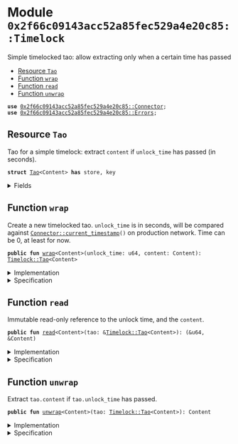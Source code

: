 
<a name="0x2f66c09143acc52a85fec529a4e20c85_Timelock"></a>

# Module `0x2f66c09143acc52a85fec529a4e20c85::Timelock`

Simple timelocked tao: allow extracting only when a certain time has passed


-  [Resource `Tao`](#0x2f66c09143acc52a85fec529a4e20c85_Timelock_Tao)
-  [Function `wrap`](#0x2f66c09143acc52a85fec529a4e20c85_Timelock_wrap)
-  [Function `read`](#0x2f66c09143acc52a85fec529a4e20c85_Timelock_read)
-  [Function `unwrap`](#0x2f66c09143acc52a85fec529a4e20c85_Timelock_unwrap)


<pre><code><b>use</b> <a href="">0x2f66c09143acc52a85fec529a4e20c85::Connector</a>;
<b>use</b> <a href="Errors.md#0x2f66c09143acc52a85fec529a4e20c85_Errors">0x2f66c09143acc52a85fec529a4e20c85::Errors</a>;
</code></pre>



<a name="0x2f66c09143acc52a85fec529a4e20c85_Timelock_Tao"></a>

## Resource `Tao`

Tao for a simple timelock: extract <code>content</code> if <code>unlock_time</code> has
passed (in seconds).


<pre><code><b>struct</b> <a href="Timelock.md#0x2f66c09143acc52a85fec529a4e20c85_Timelock_Tao">Tao</a>&lt;Content&gt; <b>has</b> store, key
</code></pre>



<details>
<summary>Fields</summary>


<dl>
<dt>
<code>unlock_time: u64</code>
</dt>
<dd>

</dd>
<dt>
<code>content: Content</code>
</dt>
<dd>

</dd>
</dl>


</details>

<a name="0x2f66c09143acc52a85fec529a4e20c85_Timelock_wrap"></a>

## Function `wrap`

Create a new timelocked tao. <code>unlock_time</code> is in seconds, will be
compared against <code><a href="_current_timestamp">Connector::current_timestamp</a>()</code> on production
network. Time can be 0, at least for now.


<pre><code><b>public</b> <b>fun</b> <a href="Timelock.md#0x2f66c09143acc52a85fec529a4e20c85_Timelock_wrap">wrap</a>&lt;Content&gt;(unlock_time: u64, content: Content): <a href="Timelock.md#0x2f66c09143acc52a85fec529a4e20c85_Timelock_Tao">Timelock::Tao</a>&lt;Content&gt;
</code></pre>



<details>
<summary>Implementation</summary>


<pre><code><b>public</b> <b>fun</b> <a href="Timelock.md#0x2f66c09143acc52a85fec529a4e20c85_Timelock_wrap">wrap</a>&lt;Content&gt;(unlock_time: u64, content: Content): <a href="Timelock.md#0x2f66c09143acc52a85fec529a4e20c85_Timelock_Tao">Tao</a>&lt;Content&gt; {
    <a href="Timelock.md#0x2f66c09143acc52a85fec529a4e20c85_Timelock_Tao">Tao</a>&lt;Content&gt; { unlock_time, content }
}
</code></pre>



</details>

<details>
<summary>Specification</summary>



<pre><code><b>ensures</b> result.unlock_time == unlock_time && result.content == content;
</code></pre>



</details>

<a name="0x2f66c09143acc52a85fec529a4e20c85_Timelock_read"></a>

## Function `read`

Immutable read-only reference to the unlock time, and the <code>content</code>.


<pre><code><b>public</b> <b>fun</b> <a href="Timelock.md#0x2f66c09143acc52a85fec529a4e20c85_Timelock_read">read</a>&lt;Content&gt;(tao: &<a href="Timelock.md#0x2f66c09143acc52a85fec529a4e20c85_Timelock_Tao">Timelock::Tao</a>&lt;Content&gt;): (&u64, &Content)
</code></pre>



<details>
<summary>Implementation</summary>


<pre><code><b>public</b> <b>fun</b> <a href="Timelock.md#0x2f66c09143acc52a85fec529a4e20c85_Timelock_read">read</a>&lt;Content&gt;(tao: &<a href="Timelock.md#0x2f66c09143acc52a85fec529a4e20c85_Timelock_Tao">Tao</a>&lt;Content&gt;): (&u64, &Content) {
    <b>let</b> <a href="Timelock.md#0x2f66c09143acc52a85fec529a4e20c85_Timelock_Tao">Tao</a>&lt;Content&gt; { unlock_time, content } = tao;

    (unlock_time, content)
}
</code></pre>



</details>

<details>
<summary>Specification</summary>



<pre><code><b>ensures</b> result_1 == tao.unlock_time;
<b>ensures</b> result_2 == tao.content;
</code></pre>



</details>

<a name="0x2f66c09143acc52a85fec529a4e20c85_Timelock_unwrap"></a>

## Function `unwrap`

Extract <code>tao.content</code> if <code>tao.unlock_time</code> has passed.


<pre><code><b>public</b> <b>fun</b> <a href="Timelock.md#0x2f66c09143acc52a85fec529a4e20c85_Timelock_unwrap">unwrap</a>&lt;Content&gt;(tao: <a href="Timelock.md#0x2f66c09143acc52a85fec529a4e20c85_Timelock_Tao">Timelock::Tao</a>&lt;Content&gt;): Content
</code></pre>



<details>
<summary>Implementation</summary>


<pre><code><b>public</b> <b>fun</b> <a href="Timelock.md#0x2f66c09143acc52a85fec529a4e20c85_Timelock_unwrap">unwrap</a>&lt;Content&gt;(tao: <a href="Timelock.md#0x2f66c09143acc52a85fec529a4e20c85_Timelock_Tao">Tao</a>&lt;Content&gt;): Content {
    <b>let</b> <a href="Timelock.md#0x2f66c09143acc52a85fec529a4e20c85_Timelock_Tao">Tao</a>&lt;Content&gt; { content, unlock_time } = tao;
    <b>let</b> current_timestamp: u64 = <a href="_current_timestamp">Connector::current_timestamp</a>();

    <b>assert</b>!(current_timestamp &gt; unlock_time, <a href="Errors.md#0x2f66c09143acc52a85fec529a4e20c85_Errors_timelock_too_early">Errors::timelock_too_early</a>());

    content
}
</code></pre>



</details>

<details>
<summary>Specification</summary>



<pre><code><b>aborts_if</b> (tao.unlock_time &gt;= <a href="_current_timestamp">Connector::current_timestamp</a>());
</code></pre>




<pre><code><b>pragma</b> aborts_if_is_strict;
</code></pre>



</details>
